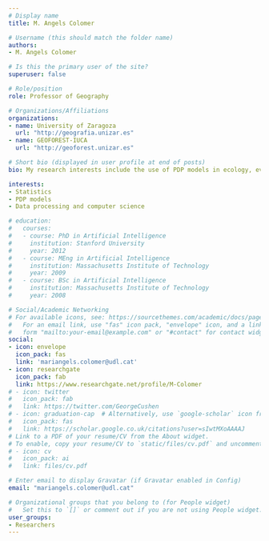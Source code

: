 ```yaml
---
# Display name
title: M. Angels Colomer

# Username (this should match the folder name)
authors:
- M. Angels Colomer

# Is this the primary user of the site?
superuser: false

# Role/position
role: Professor of Geography

# Organizations/Affiliations
organizations:
- name: University of Zaragoza
  url: "http://geografia.unizar.es"
- name: GEOFOREST-IUCA 
  url: "http://geoforest.unizar.es"

# Short bio (displayed in user profile at end of posts)
bio: My research interests include the use of PDP models in ecology, evolution and ecosystem modeling.

interests:
- Statistics
- PDP models
- Data processing and computer science

# education:
#   courses:
#   - course: PhD in Artificial Intelligence
#     institution: Stanford University
#     year: 2012
#   - course: MEng in Artificial Intelligence
#     institution: Massachusetts Institute of Technology
#     year: 2009
#   - course: BSc in Artificial Intelligence
#     institution: Massachusetts Institute of Technology
#     year: 2008

# Social/Academic Networking
# For available icons, see: https://sourcethemes.com/academic/docs/page-builder/#icons
#   For an email link, use "fas" icon pack, "envelope" icon, and a link in the
#   form "mailto:your-email@example.com" or "#contact" for contact widget.
social:
- icon: envelope
  icon_pack: fas
  link: 'mariangels.colomer@udl.cat'
- icon: researchgate
  icon_pack: fab
  link: https://www.researchgate.net/profile/M-Colomer
# - icon: twitter
#   icon_pack: fab
#   link: https://twitter.com/GeorgeCushen
# - icon: graduation-cap  # Alternatively, use `google-scholar` icon from `ai` icon pack
#   icon_pack: fas
#   link: https://scholar.google.co.uk/citations?user=sIwtMXoAAAAJ
# Link to a PDF of your resume/CV from the About widget.
# To enable, copy your resume/CV to `static/files/cv.pdf` and uncomment the lines below.
# - icon: cv
#   icon_pack: ai
#   link: files/cv.pdf

# Enter email to display Gravatar (if Gravatar enabled in Config)
email: "mariangels.colomer@udl.cat"

# Organizational groups that you belong to (for People widget)
#   Set this to `[]` or comment out if you are not using People widget.
user_groups:
- Researchers
---
```

